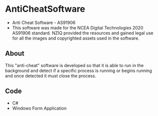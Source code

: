 # AntiCheatSoftware
* Anti Cheat Software - AS91906
* This software was made for the NCEA Digital Technologies 2020 AS91906 standard. NZIQ provided the resources and gained legal use for all the images and copyrighted assets used in the software.

## About
This "anti-cheat" software is developed so that it is able to run in the background and detect if a specific process is running or begins running and once detected it must close the process.

## Code
* C#
* Windows Form Application
